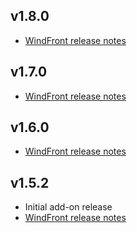 ## v1.8.0

- [WindFront release notes](https://github.com/Nerivec/zigbee2mqtt-windfront/releases/tag/v1.8.0)

## v1.7.0

- [WindFront release notes](https://github.com/Nerivec/zigbee2mqtt-windfront/releases/tag/v1.7.0)

## v1.6.0

- [WindFront release notes](https://github.com/Nerivec/zigbee2mqtt-windfront/releases/tag/v1.6.0)

## v1.5.2

- Initial add-on release
- [WindFront release notes](https://github.com/Nerivec/zigbee2mqtt-windfront/releases/tag/v1.5.2)

